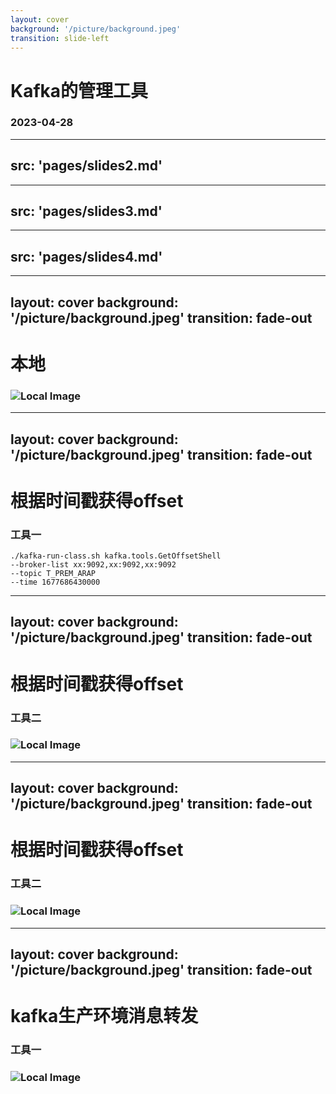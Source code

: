 ```yaml
---
layout: cover
background: '/picture/background.jpeg'
transition: slide-left
---
```


# Kafka的管理工具
### 2023-04-28

---
src: 'pages/slides2.md'
---


---
src: 'pages/slides3.md'
---

---
src: 'pages/slides4.md'
---
















---
layout: cover
background: '/picture/background.jpeg'
transition: fade-out
---

<v-clicks>

# 本地

### ![Local Image](/picture/jietu1.png)

</v-clicks>

---
layout: cover
background: '/picture/background.jpeg'
transition: fade-out
---
# 根据时间戳获得offset

<v-clicks>

### 工具一

```shell
./kafka-run-class.sh kafka.tools.GetOffsetShell 
--broker-list xx:9092,xx:9092,xx:9092 
--topic T_PREM_ARAP 
--time 1677686430000
```

</v-clicks>


---
layout: cover
background: '/picture/background.jpeg'
transition: fade-out
---
# 根据时间戳获得offset

<v-clicks>

### 工具二

### ![Local Image](/picture/jietu3.png)


</v-clicks>


---
layout: cover
background: '/picture/background.jpeg'
transition: fade-out
---
# 根据时间戳获得offset

### 工具二

### ![Local Image](/picture/jietu4.png)


---
layout: cover
background: '/picture/background.jpeg'
transition: fade-out
---
# kafka生产环境消息转发

<v-clicks>

### 工具一

### ![Local Image](/picture/jietu5.png)


</v-clicks>
